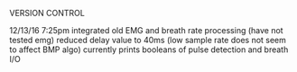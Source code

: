 VERSION CONTROL 

12/13/16 7:25pm
integrated old EMG and breath rate processing (have not tested emg)
reduced delay value to 40ms (low sample rate does not seem to affect BMP algo)
currently prints booleans of pulse detection and breath I/O
